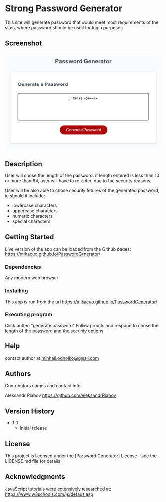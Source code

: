 # Strong Password Generator

This site will generate password that would meet most requirements of the sites, where password should be used for login purposes

## Screenshot
![app screenshot](./password_gen_screenshot.png)

## Description

User will chose the length of the password. 
if length entered is less than 10 or more than 64, 
user will have to re-enter, due to the security reasons.

User will be also able to chose security fetures of the generated password, ie should it include:

- lowercase characters
- uppercase characters
- numeric characters
- special characters

## Getting Started

Live version of the app can be loaded from the 
Github pages:
https://mihacuo.github.io/PasswordGenerator/


### Dependencies

Any modern web browser

### Installing

This app is run from the url
https://mihacuo.github.io/PasswordGenerator/

### Executing program

Click butten "generate password"
Follow promts and respond to chose the length of the password 
and the security options


## Help

contact author at
mihhail.odnolko@gmail.com

## Authors

Contributors names and contact info

Aleksandr Riabov
https://github.com/AleksandrRiabov


## Version History

* 1.0
    * Initial release

## License

This project is licensed under the [Password Generator] License - see the LICENSE.md file for details

## Acknowledgments

JavaScript tutorials were extensively researched at:
https://www.w3schools.com/js/default.asp
